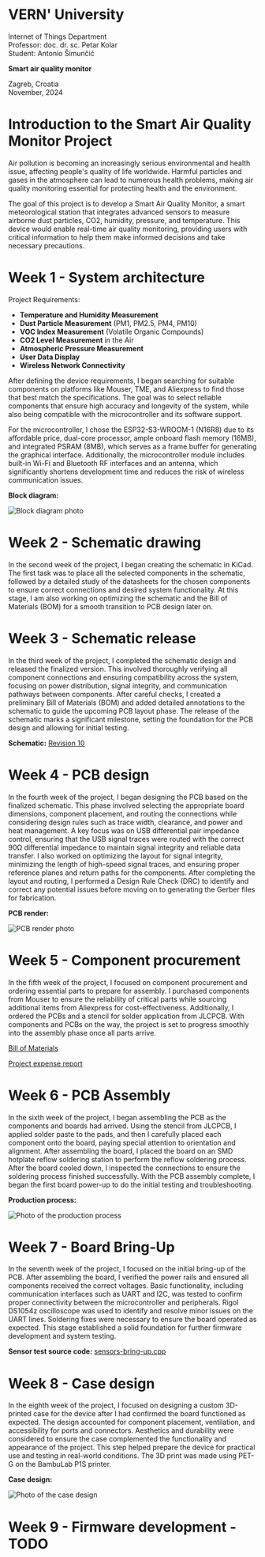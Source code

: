 # VERN' University  
Internet of Things Department  
Professor: doc. dr. sc. Petar Kolar  
Student: Antonio Šimunčić  

**Smart air quality monitor**  

Zagreb, Croatia  
November, 2024  


# Introduction to the Smart Air Quality Monitor Project

Air pollution is becoming an increasingly serious environmental and health issue, affecting people's quality of life worldwide. Harmful particles and gases in the atmosphere can lead to numerous health problems, making air quality monitoring essential for protecting health and the environment.

The goal of this project is to develop a Smart Air Quality Monitor, a smart meteorological station that integrates advanced sensors to measure airborne dust particles, CO2, humidity, pressure, and temperature. This device would enable real-time air quality monitoring, providing users with critical information to help them make informed decisions and take necessary precautions.

# Week 1 - System architecture

Project Requirements:  

- **Temperature and Humidity Measurement**
- **Dust Particle Measurement** (PM1, PM2.5, PM4, PM10)
- **VOC Index Measurement** (Volatile Organic Compounds)
- **CO2 Level Measurement** in the Air
- **Atmospheric Pressure Measurement**
- **User Data Display**
- **Wireless Network Connectivity**


After defining the device requirements, I began searching for suitable components on platforms like Mouser, TME, and Aliexpress to find those that best match the specifications. The goal was to select reliable components that ensure high accuracy and longevity of the system, while also being compatible with the microcontroller and its software support.

For the microcontroller, I chose the ESP32-S3-WROOM-1 (N16R8) due to its affordable price, dual-core processor, ample onboard flash memory (16MB), and integrated PSRAM (8MB), which serves as a frame buffer for generating the graphical interface. Additionally, the microcontroller module includes built-in Wi-Fi and Bluetooth RF interfaces and an antenna, which significantly shortens development time and reduces the risk of wireless communication issues. 

**Block diagram:**  

![Block diagram photo](https://github.com/antoniosimuncic/VERN_Air-Quality-Meter/blob/main/Documentation/VERN_Air-Quality-Monitor-ENG-wb.png)  

# Week 2 - Schematic drawing

In the second week of the project, I began creating the schematic in KiCad. The first task was to place all the selected components in the schematic, followed by a detailed study of the datasheets for the chosen components to ensure correct connections and desired system functionality. At this stage, I am also working on optimizing the schematic and the Bill of Materials (BOM) for a smooth transition to PCB design later on.

# Week 3 - Schematic release

In the third week of the project, I completed the schematic design and released the finalized version. This involved thoroughly verifying all component connections and ensuring compatibility across the system, focusing on power distribution, signal integrity, and communication pathways between components. After careful checks, I created a preliminary Bill of Materials (BOM) and added detailed annotations to the schematic to guide the upcoming PCB layout phase. The release of the schematic marks a significant milestone, setting the foundation for the PCB design and allowing for initial testing.

**Schematic:** [Revision 10](https://github.com/antoniosimuncic/VERN_Air-Quality-Meter/blob/main/Hardware/100008_hw-vern-aqm/Schematic/100008_hw-vern-aqm.pdf)

# Week 4 - PCB design

In the fourth week of the project, I began designing the PCB based on the finalized schematic. This phase involved selecting the appropriate board dimensions, component placement, and routing the connections while considering design rules such as trace width, clearance, and power and heat management. A key focus was on USB differential pair impedance control, ensuring that the USB signal traces were routed with the correct 90Ω differential impedance to maintain signal integrity and reliable data transfer. I also worked on optimizing the layout for signal integrity, minimizing the length of high-speed signal traces, and ensuring proper reference planes and return paths for the components. After completing the layout and routing, I performed a Design Rule Check (DRC) to identify and correct any potential issues before moving on to generating the Gerber files for fabrication.

**PCB render:**  

![PCB render photo](https://github.com/antoniosimuncic/VERN_Air-Quality-Meter/blob/main/Hardware/100008_hw-vern-aqm/Images/top-side-view.png)  

# Week 5 - Component procurement  

In the fifth week of the project, I focused on component procurement and ordering essential parts to prepare for assembly. I purchased components from Mouser to ensure the reliability of critical parts while sourcing additional items from Aliexpress for cost-effectiveness. Additionally, I ordered the PCBs and a stencil for solder application from JLCPCB. With components and PCBs on the way, the project is set to progress smoothly into the assembly phase once all parts arrive.

[Bill of Materials](https://html-preview.github.io/?url=https://github.com/antoniosimuncic/VERN_Air-Quality-Meter/blob/main/Hardware/100008_hw-vern-aqm/Manufacturing/Assembly/ibom/ibom.html)  

[Project expense report](https://github.com/antoniosimuncic/VERN_Air-Quality-Meter/blob/main/Documentation/project-expense-report.md)  

# Week 6 - PCB Assembly  

In the sixth week of the project, I began assembling the PCB as the components and boards had arrived. Using the stencil from JLCPCB, I applied solder paste to the pads, and then I carefully placed each component onto the board, paying special attention to orientation and alignment. After assembling the board, I placed the board on an SMD hotplate reflow soldering station to perform the reflow soldering process. After the board cooled down, I inspected the connections to ensure the soldering process finished successfully. With the PCB assembly complete, I began the first board power-up to do the initial testing and troubleshooting.  

**Production process:**  

![Photo of the production process](https://github.com/antoniosimuncic/VERN_Air-Quality-Meter/blob/main/Documentation/production-process.jpg)  

# Week 7 - Board Bring-Up  

In the seventh week of the project, I focused on the initial bring-up of the PCB. After assembling the board, I verified the power rails and ensured all components received the correct voltages. Basic functionality, including communication interfaces such as UART and I2C, was tested to confirm proper connectivity between the microcontroller and peripherals. Rigol DS1054z oscilloscope was used to identify and resolve minor issues on the UART lines. Soldering fixes were necessary to ensure the board operated as expected. This stage established a solid foundation for further firmware development and system testing.  

**Sensor test source code:** [sensors-bring-up.cpp](https://github.com/antoniosimuncic/VERN_Air-Quality-Meter/blob/main/Documentation/sensors-bring-up.cpp)  

# Week 8 - Case design  

In the eighth week of the project, I focused on designing a custom 3D-printed case for the device after I had confirmed the board functioned as expected. The design accounted for component placement, ventilation, and accessibility for ports and connectors. Aesthetics and durability were considered to ensure the case complemented the functionality and appearance of the project. This step helped prepare the device for practical use and testing in real-world conditions. The 3D print was made using PET-G on the BambuLab P1S printer.  

**Case design:**  

![Photo of the case design](https://github.com/antoniosimuncic/VERN_Air-Quality-Meter/blob/main/Documentation/case-design.jpg)  

# Week 9 - Firmware development - TODO  





